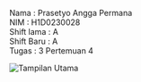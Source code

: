 Nama        : Prasetyo Angga Permana<br>
NIM         : H1D0230028<br>
Shift lama  : A<br>
Shift Baru  : A<br>
Tugas       : 3 Pertemuan 4<br>

![Tampilan Utama](screenshots/Tampilan_Aplikasi.png)
